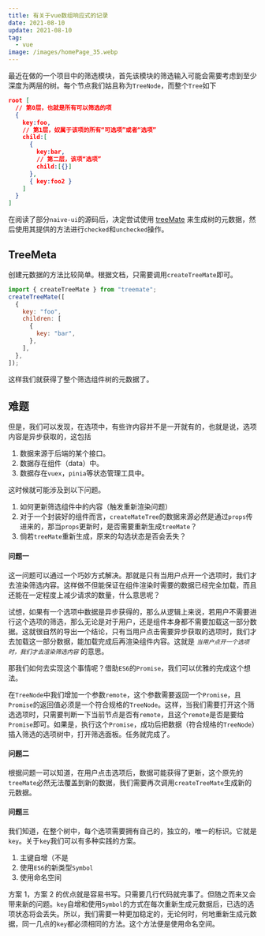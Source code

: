 ```yaml
---
title: 有关于vue数组响应式的记录
date: 2021-08-10
update: 2021-08-10
tag:
  - vue
image: /images/homePage_35.webp
---
```


最近在做的一个项目中的筛选模块，首先该模块的筛选输入可能会需要考虑到至少深度为两层的树。每个节点我们姑且称为`TreeNode`，而整个`Tree`如下

```json
root [
  // 第0层，也就是所有可以筛选的项
  {
    key:foo,
    // 第1层，奴属于该项的所有“可选项”或者“选项”
    child:[
      {
        key:bar,
        // 第二层，该项“选项”
        child:[{}]
      },
      { key:foo2 }
    ]
  }
]
```

在阅读了部分`naive-ui`的源码后，决定尝试使用 [treeMate](https://treemate.vercel.app/) 来生成树的元数据，然后使用其提供的方法进行`checked`和`unchecked`操作。

## TreeMeta

创建元数据的方法比较简单。根据文档，只需要调用`createTreeMate`即可。

```js
import { createTreeMate } from "treemate";
createTreeMate([
  {
    key: "foo",
    children: [
      {
        key: "bar",
      },
    ],
  },
]);
```

这样我们就获得了整个筛选组件树的元数据了。

## 难题

但是，我们可以发现，在选项中，有些许内容并不是一开就有的，也就是说，选项内容是异步获取的，这包括

1. 数据来源于后端的某个接口。
2. 数据存在组件（data）中。
3. 数据存在`vuex`，`pinia`等状态管理工具中。

这时候就可能涉及到以下问题。

1. 如何更新筛选组件中的内容（触发重新渲染问题）
2. 对于一个封装好的组件而言，`createMateTree`的数据来源必然是通过`props`传进来的，那当`props`更新时，是否需要重新生成`treeMate`？
3. 倘若`treeMate`重新生成，原来的勾选状态是否会丢失？

#### 问题一

这一问题可以通过一个巧妙方式解决。那就是只有当用户点开一个选项时，我们才去渲染筛选内容。这样做不但能保证在组件渲染时需要的数据已经完全加载，而且还能在一定程度上减少请求的数量，什么意思呢？

试想，如果有一个选项中数据是异步获得的，那么从逻辑上来说，若用户不需要进行这个选项的筛选，那么无论是对于用户，还是组件本身都不需要加载这一部分数据。这就很自然的导出一个结论，只有当用户点击需要异步获取的选项时，我们才去加载这一部分数据，能加载完成后再渲染组件内容。这就是 _`当用户点开一个选项时，我们才去渲染筛选内容`_ 的意思。

那我们如何去实现这个事情呢？借助`ES6`的`Promise`，我们可以优雅的完成这个想法。

在`TreeNode`中我们增加一个参数`remote`，这个参数需要返回一个`Promise`，且`Promise`的返回值必须是一个符合规格的`TreeNode`。这样，当我们需要打开这个筛选选项时，只需要判断一下当前节点是否有`remote`，且这个`remote`是否是要给`Promise`即可。如果是，执行这个`Promise`，成功后把数据（符合规格的`TreeNode`）插入筛选的选项树中，打开筛选面板。任务就完成了。

#### 问题二

根据问题一可以知道，在用户点击选项后，数据可能获得了更新，这个原先的`treeMate`必然无法覆盖到新的数据，我们需要再次调用`createTreeMate`生成新的元数据。

#### 问题三

我们知道，在整个树中，每个选项需要拥有自己的，独立的，唯一的标识。它就是`key`。关于`key`我们可以有多种实践的方案。

1. 主键自增（不是
2. 使用`ES6`的新类型`Symbol`
3. 使用命名空间

方案 1，方案 2 的优点就是容易书写。只需要几行代码就完事了。但随之而来又会带来新的问题。`key`自增和使用`Symbol`的方式在每次重新生成元数据后，已选的选项状态将会丢失。所以，我们需要一种更加稳定的，无论何时，何地重新生成元数据，同一几点的`key`都必须相同的方法。这个方法便是使用命名空间。
